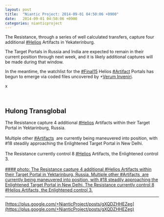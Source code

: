 ```yaml
---
layout: post
title:  "Niantic Project: 2014-09-01 04:50:06 +0900"
date:   2014-09-01 04:50:06 +0900
categories: nianticproject
---
```

The Resistance, through a series of well calculated transfers, capture four additional  [#Helios](https://plus.google.com/s/%23Helios "")  Artifacts in Yekaterinburg.

The Target Portals in Russia and India are expected to remain in their current position through next week, and it is likely additional captures will be made during that window.

In the meantime, the watchlist for the  [#Final15](https://plus.google.com/s/%23Final15 "")  Helios  [#Artifact](https://plus.google.com/s/%23Artifact "")  Portals has begun to emerge via coded files uncovered by +[Verum Inveniri](https://plus.google.com/109846653838501599116 "").

x<div class="shared"><br /><h2>Hulong Transglobal</h2>The Resistance capture 4 additional <a rel="nofollow" class="ot-hashtag" href="https://plus.google.com/s/%23Helios">#Helios</a> Artifacts within their Target Portal in Yektarinburg, Russia.<br /><br />Multiple other  <a rel="nofollow" class="ot-hashtag" href="https://plus.google.com/s/%23Artifacts">#Artifacts</a>  are currently being maneuvered into position, with #18 steadily approaching the Enlightened Target Portal in New Delhi.<br /><br />The Resistance currently control 8 <a rel="nofollow" class="ot-hashtag" href="https://plus.google.com/s/%23Helios">#Helios</a> Artifacts, the Enlightened control 3.<br /><br /></div>
[#### photo: The Resistance capture 4 additional #Helios Artifacts within their Target Portal in Yektarinburg, Russia.
Multiple other #Artifacts  are currently being maneuvered into position, with #18 steadily approaching the Enlightened Target Portal in New Delhi.
The Resistance currently control 8 #Helios Artifacts, the Enlightened control 3.](https://lh6.googleusercontent.com/-dz2VZGq_JdE/VALFmC_vlLI/AAAAAAAABTA/DZ-KFuUS0gQ/w1200-h1553/HeliosArtifacts-Aug312014-063201UTC.png "")
- - -
[https://plus.google.com/+NianticProject/posts/gXQDZHHEZeg](https://plus.google.com/+NianticProject/posts/gXQDZHHEZeg)
